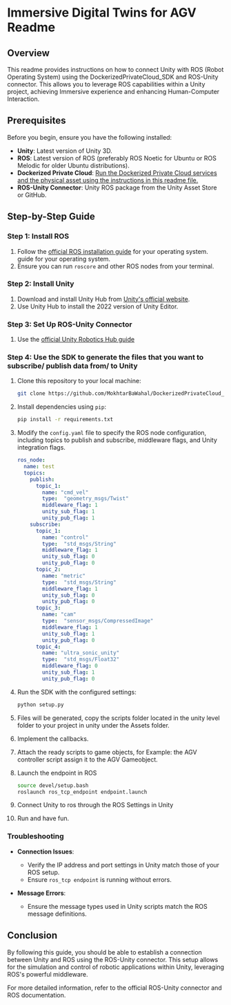 # Immersive Digital Twins for AGV Readme

## Overview

This readme provides instructions on how to connect Unity with ROS (Robot Operating System) using the DockerizedPrivateCloud_SDK and ROS-Unity connector. This allows you to leverage ROS capabilities within a Unity project, achieving Immersive experience and enhancing Human-Computer Interaction.

## Prerequisites

Before you begin, ensure you have the following installed:

- **Unity**: Latest version of Unity 3D.
- **ROS**: Latest version of ROS (preferably ROS Noetic for Ubuntu or ROS Melodic for older Ubuntu distributions).
- **Dockerized Private Cloud**: [Run the Dockerized Private Cloud services and the physical asset using the instructions in this readme file. ](https://github.com/maram-mahmoudi/DigitalTwin/blob/f7edef0c66dbbc5ae361a9f8bb4d7ba4fe2c9ebc/readmes/README.md)
- **ROS-Unity Connector**: Unity ROS package from the Unity Asset Store or GitHub.

## Step-by-Step Guide

### Step 1: Install ROS

1. Follow the [official ROS installation guide](http://wiki.ros.org/ROS/Installation) for your operating system. guide for your operating system.
2. Ensure you can run `roscore` and other ROS nodes from your terminal.

### Step 2: Install Unity

1. Download and install Unity Hub from [Unity's official website](https://unity.com/).
2. Use Unity Hub to install the 2022 version of Unity Editor.

### Step 3: Set Up ROS-Unity Connector

1. Use the [official Unity Robotics Hub guide](https://github.com/Unity-Technologies/ROS-TCP-Connector)


### Step 4: Use the SDK to generate the files that you want to subscribe/ publish data from/ to Unity 


1. Clone this repository to your local machine:

    ```bash
    git clone https://github.com/MokhtarBaWahal/DockerizedPrivateCloud_SDK.git
    ```

2. Install dependencies using `pip`:

    ```bash
    pip install -r requirements.txt
    ```


3. Modify the `config.yaml` file to specify the ROS node configuration, including topics to publish and subscribe, middleware flags, and Unity integration flags.

    ```yaml
    ros_node:
      name: test
      topics:
        publish:
          topic_1:
            name: "cmd_vel"
            type:  "geometry_msgs/Twist"
            middleware_flag: 1
            unity_sub_flag: 1
            unity_pub_flag: 1
        subscribe:
          topic_1:
            name: "control"
            type:  "std_msgs/String"
            middleware_flag: 1
            unity_sub_flag: 0
            unity_pub_flag: 0
          topic_2:
            name: "metric"
            type:  "std_msgs/String"
            middleware_flag: 1
            unity_sub_flag: 0
            unity_pub_flag: 0
          topic_3: 
            name: "cam"
            type:  "sensor_msgs/CompressedImage"
            middleware_flag: 1
            unity_sub_flag: 1
            unity_pub_flag: 0
          topic_4: 
            name: "ultra_sonic_unity"
            type:  "std_msgs/Float32"
            middleware_flag: 0
            unity_sub_flag: 1
            unity_pub_flag: 0
    ```

4. Run the SDK with the configured settings:

    ```bash
    python setup.py
    ```
5. Files will be generated, copy the scripts folder located in the unity level folder to your project in unity under the Assets folder.
6. Implement the callbacks.
8. Attach the ready scripts to game objects,  for Example: the AGV controller script assign it to the AGV Gameobject.
9. Launch the endpoint in ROS
     ```bash
   source devel/setup.bash
     roslaunch ros_tcp_endpoint endpoint.launch
    ```
10. Connect Unity to ros through the ROS Settings in Unity
11. Run and have fun.

### Troubleshooting

- **Connection Issues**:
  - Verify the IP address and port settings in Unity match those of your ROS setup.
  - Ensure `ros_tcp endpoint` is running without errors.

- **Message Errors**:
  - Ensure the message types used in Unity scripts match the ROS message definitions.

## Conclusion

By following this guide, you should be able to establish a connection between Unity and ROS using the ROS-Unity connector. This setup allows for the simulation and control of robotic applications within Unity, leveraging ROS's powerful middleware.

For more detailed information, refer to the official ROS-Unity connector and ROS documentation.
